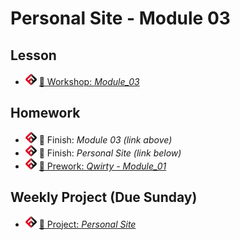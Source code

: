 # Personal Site - Module 03

## Lesson
<!-- - ![FSA](/logo.png) [📺 Lectures in Playlist]() -->
<!-- - ![FSA](/logo.png) [👾 Demo Code: *HTML*](demo.html) -->
- ![FSA](/logo.png) [🔬 Workshop: *Module_03*](https://learn.fullstackacademy.com/workshop/5e2f027bf06d2e0004f1ff7d/content/5e2f027bf06d2e0004f1ff92/text)
<!-- - ![FSA](/logo.png) [👾 Solution: *Module_03*]() -->

## Homework
- ![FSA](/logo.png) 🔬 Finish: *Module 03 (link above)*
- ![FSA](/logo.png) 🔬 Finish: *Personal Site (link below)*
- ![FSA](/logo.png) [📖 Prework: *Qwirty - Module_01*](https://learn.fullstackacademy.com/workshop/5e30a3be637793000496128e/content/5e30a3be6377930004961295/text)

## Weekly Project (Due Sunday)
- ![FSA](/logo.png) [🔬 Project: *Personal Site*](https://learn.fullstackacademy.com/workshop/5e29d2cd1f75040004050af8/content/5e2b041cdbd8420004067941/text)
